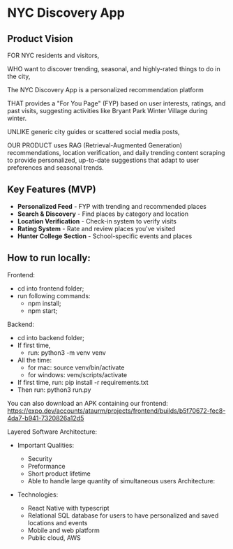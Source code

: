 # NYC Discovery App

## Product Vision

FOR NYC residents and visitors,

WHO want to discover trending, seasonal, and highly-rated things to do in the city,

The NYC Discovery App is a personalized recommendation platform

THAT provides a "For You Page" (FYP) based on user interests, ratings, and past visits, suggesting activities like Bryant Park Winter Village during winter.

UNLIKE generic city guides or scattered social media posts,

OUR PRODUCT uses RAG (Retrieval-Augmented Generation) recommendations, location verification, and daily trending content scraping to provide personalized, up-to-date suggestions that adapt to user preferences and seasonal trends.

## Key Features (MVP)
- **Personalized Feed** - FYP with trending and recommended places
- **Search & Discovery** - Find places by category and location
- **Location Verification** - Check-in system to verify visits
- **Rating System** - Rate and review places you've visited
- **Hunter College Section** - School-specific events and places

## How to run locally:
Frontend:
- cd into frontend folder;
- run following commands:
  - npm install;
  - npm start;

Backend:
- cd into backend folder;
- If first time,
  - run: python3 -m venv venv
- All the time:
  - for mac: source venv/bin/activate
  - for windows: venv/scripts/activate
- If first time, run: pip install -r requirements.txt
- Then run: python3 run.py


You can also download an APK containing our frontend: https://expo.dev/accounts/ataurm/projects/frontend/builds/b5f70672-fec8-4da7-b941-7320826a12d5


Layered Software Architecture:
- Important Qualities:
  - Security 
  - Preformance
  - Short product lifetime
  - Able to handle large quantity of simultaneous users
Architecture:

- Technologies:
  - React Native with typescript 
  - Relational SQL database for users to have personalized and saved locations and events
  - Mobile and web platform
  - Public cloud, AWS

